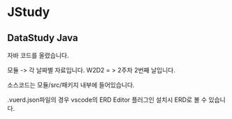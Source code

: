 # JStudy
## DataStudy Java
자바 코드를 올렸습니다.

모듈 -> 각 날짜별 자료입니다. W2D2 = > 2주차 2번째 날입니다.

소스코드는 모듈/src/패키지 내부에 들어있습니다.

.vuerd.json파일의 경우 vscode의 ERD Editor 플러그인 설치시 ERD로 볼 수 있습니다.
